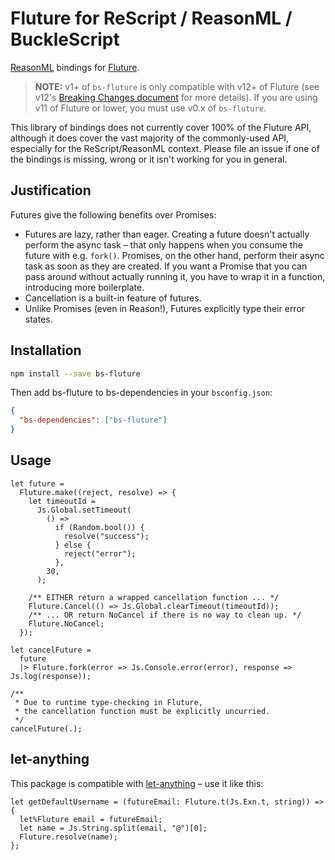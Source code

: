 # Fluture for ReScript / ReasonML / BuckleScript

[ReasonML](https://reasonml.github.io/) bindings for [Fluture](https://github.com/fluture-js/Fluture).

> **NOTE:** v1+ of `bs-fluture` is only compatible with v12+ of Fluture (see v12's [Breaking Changes document](https://gist.github.com/Avaq/ee2c6c819db4c37258e9a226e6380a38#functions-use-simple-currying) for more details).
> If you are using v11 of Fluture or lower, you must use v0.x of `bs-fluture`.

This library of bindings does not currently cover 100% of the Fluture API, although it does cover the vast majority of the commonly-used API, especially for the ReScript/ReasonML context. Please file an issue if one of the bindings is missing, wrong or it isn't working for you in general.

## Justification

Futures give the following benefits over Promises:

- Futures are lazy, rather than eager. Creating a future doesn't actually perform the async task – that only happens when you consume the future with e.g. `fork()`. Promises, on the other hand, perform their async task as soon as they are created. If you want a Promise that you can pass around without actually running it, you have to wrap it in a function, introducing more boilerplate.
- Cancellation is a built-in feature of futures.
- Unlike Promises (even in Reason!), Futures explicitly type their error states.

## Installation

```sh
npm install --save bs-fluture
```

Then add bs-fluture to bs-dependencies in your `bsconfig.json`:

```json
{
  "bs-dependencies": ["bs-fluture"]
}
```

## Usage

```reason
let future =
  Fluture.make((reject, resolve) => {
    let timeoutId =
      Js.Global.setTimeout(
        () =>
          if (Random.bool()) {
            resolve("success");
          } else {
            reject("error");
          },
        30,
      );

    /** EITHER return a wrapped cancellation function ... */
    Fluture.Cancel(() => Js.Global.clearTimeout(timeoutId));
    /** ... OR return NoCancel if there is no way to clean up. */
    Fluture.NoCancel;
  });

let cancelFuture =
  future
  |> Fluture.fork(error => Js.Console.error(error), response => Js.log(response));

/**
 * Due to runtime type-checking in Fluture,
 * the cancellation function must be explicitly uncurried.
 */
cancelFuture(.);
```

## let-anything

This package is compatible with [let-anything](https://github.com/jaredly/let-anything) – use it like this:

```reason
let getDefaultUsername = (futureEmail: Fluture.t(Js.Exn.t, string)) => {
  let%Fluture email = futureEmail;
  let name = Js.String.split(email, "@")[0];
  Fluture.resolve(name);
};
```
